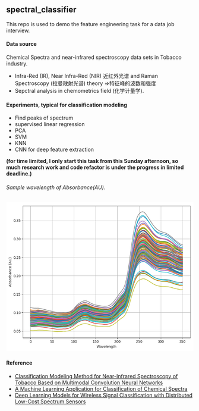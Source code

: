 ## spectral_classifier

This repo is used to demo the feature engineering task for a data job interview.

#### Data source 
Chemical Spectra and near-infrared spectroscopy data sets in Tobacco industry. 
- Infra-Red (IR), Near Infra-Red (NIR) 近红外光谱 and Raman Spectroscopy (拉曼散射光谱) theory =>特征峰的波数和强度
- Sepctral analysis in chemometrics field (化学计量学).


#### Experiments, typical for classification modeling
- Find peaks of spectrum 
- supervised linear regression 
- PCA 
- SVM 
- KNN 
- CNN for deep feature extraction

**(for time limited, I only start this task from this Sunday afternoon, so much research work and code refactor is under the progress in limited deadline.)**


###### Sample wavelength of Absorbance(AU).
<img src="wavelength.png" width="600" height="400">

#### Reference
- <a href="https://www.hindawi.com/journals/jamc/2020/9652470/">Classification Modeling Method for Near-Infrared Spectroscopy of Tobacco Based on Multimodal Convolution Neural Networks</a>
- <a href="https://www.researchgate.net/publication/226296679_A_Machine_Learning_Application_for_Classification_of_Chemical_Spectra">A Machine Learning Application for Classification of Chemical Spectra</a>
- <a href="https://arxiv.org/pdf/1707.08908.pdf">Deep Learning Models for Wireless Signal Classification with Distributed Low-Cost Spectrum Sensors</a>

